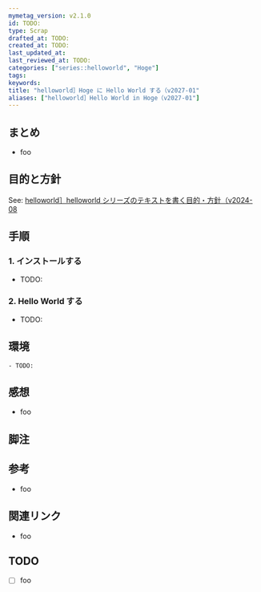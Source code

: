 ```yaml
---
mymetag_version: v2.1.0
id: TODO:
type: Scrap
drafted_at: TODO:
created_at: TODO:
last_updated_at:
last_reviewed_at: TODO:
categories: ["series::helloworld", "Hoge"]
tags:
keywords:
title: "helloworld］Hoge に Hello World する（v2027-01"
aliases: ["helloworld］Hello World in Hoge（v2027-01"]
---
```


## まとめ

- foo

## 目的と方針

See: [helloworld］helloworld シリーズのテキストを書く目的・方針（v2024-08](./a8edd76c-963b-4cd1-affc-fc8be160ca11.md)

## 手順

### 1. インストールする

- TODO:

### 2. Hello World する

- TODO:

## 環境

```console
- TODO:
```

## 感想

- foo

## 脚注

[^1]: foobarbaz

## 参考

- foo

## 関連リンク

- foo

## TODO

- [ ] foo
